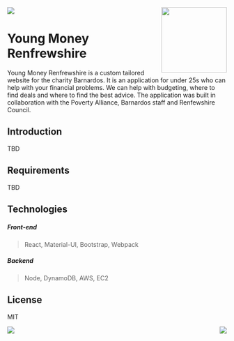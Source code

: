 <img src="demo.gif" />

<img align='right' width='150' height='150' src="https://raw.githubusercontent.com/william-taylor/young-money-renfrewshire/master/website/People-256.png" />

# Young Money Renfrewshire 

Young Money Renfrewshire is a custom tailored website for the charity Barnardos. It is an application for under 25s who can help with your financial problems. We can help with budgeting, where to find deals and where to find the best advice. The application was built in collaboration with the Poverty Alliance, Barnardos staff and Renfewshire Council.

## Introduction

TBD

## Requirements

TBD

## Technologies

##### Front-end

> React, Material-UI, Bootstrap, Webpack

##### Backend

> Node, DynamoDB, AWS, EC2 

## License

MIT

<img align='left' src='http://forthebadge.com/images/badges/built-for-android.svg' />
<img align='right'src="http://forthebadge.com/images/badges/built-with-love.svg" />